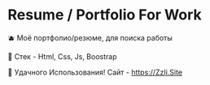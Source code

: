 # Resume / Portfolio For Work

🫐 Моë портфолио/резюме, для поиска работы

🍏 Стек - Html, Css, Js, Boostrap

🍑 Удачного Использования! Сайт - https://ZzIi.Site
